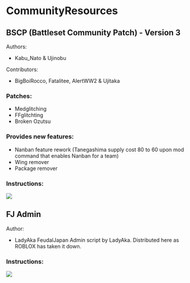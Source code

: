 # CommunityResources

## BSCP (Battleset Community Patch) - Version 3
Authors:
- Kabu_Nato & Ujinobu

Contributors: 
- BigBoiRocco, Fatalitee, AlertWW2 & Ujitaka
### Patches:
* Medglitching
* FFglitchting
* Broken Ozutsu
### Provides new features:
* Nanban feature rework (Tanegashima supply cost 80 to 60 upon mod command that enables Nanban for a team)
* Wing remover
* Package remover
### Instructions:
<img src="https://i.imgur.com/ee92HkZ.png">

## FJ Admin
Author:
- LadyAka
FeudalJapan Admin script by LadyAka. Distributed here as ROBLOX has taken it down.
### Instructions:
<img src="https://i.imgur.com/IRNfy3U.png">
